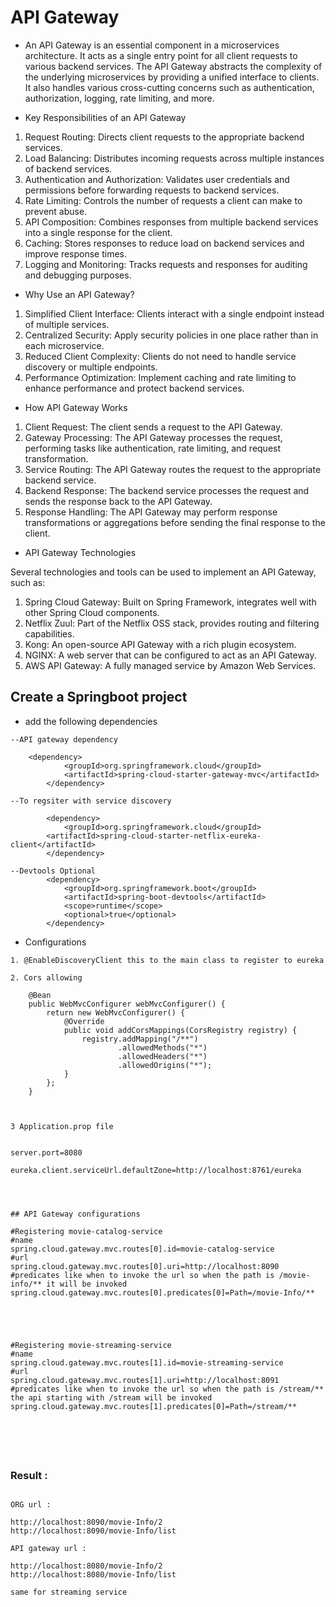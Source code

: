 # API Gateway
- An API Gateway is an essential component in a microservices architecture. It acts as a single entry point for all client requests to various backend services. The API Gateway abstracts the complexity of the underlying microservices by providing a unified interface to clients. It also handles various cross-cutting concerns such as authentication, authorization, logging, rate limiting, and more.


- Key Responsibilities of an API Gateway
 1. Request Routing: Directs client requests to the appropriate backend services.
2. Load Balancing: Distributes incoming requests across multiple instances of backend services.
3. Authentication and Authorization: Validates user credentials and permissions before forwarding requests to backend services.
4. Rate Limiting: Controls the number of requests a client can make to prevent abuse.
5. API Composition: Combines responses from multiple backend services into a single response for the client.
6. Caching: Stores responses to reduce load on backend services and improve response times.
7. Logging and Monitoring: Tracks requests and responses for auditing and debugging purposes.



- Why Use an API Gateway?
1. Simplified Client Interface: Clients interact with a single endpoint instead of multiple services.
2. Centralized Security: Apply security policies in one place rather than in each microservice.
3. Reduced Client Complexity: Clients do not need to handle service discovery or multiple endpoints.
4. Performance Optimization: Implement caching and rate limiting to enhance performance and protect backend services.

- How API Gateway Works
1. Client Request: The client sends a request to the API Gateway.
2. Gateway Processing: The API Gateway processes the request, performing tasks like authentication, rate limiting, and request transformation.
3. Service Routing: The API Gateway routes the request to the appropriate backend service.
4. Backend Response: The backend service processes the request and sends the response back to the API Gateway.
5. Response Handling: The API Gateway may perform response transformations or aggregations before sending the final response to the client.


- API Gateway Technologies

Several technologies and tools can be used to implement an API Gateway, such as:

1. Spring Cloud Gateway: Built on Spring Framework, integrates well with other Spring Cloud components.
2. Netflix Zuul: Part of the Netflix OSS stack, provides routing and filtering capabilities.
3. Kong: An open-source API Gateway with a rich plugin ecosystem.
4. NGINX: A web server that can be configured to act as an API Gateway.
5. AWS API Gateway: A fully managed service by Amazon Web Services.


## Create a Springboot project 

- add the following dependencies 

```
--API gateway dependency 

    <dependency>
			<groupId>org.springframework.cloud</groupId>
			<artifactId>spring-cloud-starter-gateway-mvc</artifactId>
		</dependency>

--To regsiter with service discovery

		<dependency>
			<groupId>org.springframework.cloud</groupId>
		<artifactId>spring-cloud-starter-netflix-eureka-client</artifactId>
		</dependency>

--Devtools Optional
		<dependency>
			<groupId>org.springframework.boot</groupId>
			<artifactId>spring-boot-devtools</artifactId>
			<scope>runtime</scope>
			<optional>true</optional>
		</dependency>

```

- Configurations



```
1. @EnableDiscoveryClient this to the main class to register to eureka

2. Cors allowing

	@Bean
	public WebMvcConfigurer webMvcConfigurer() {
		return new WebMvcConfigurer() {
			@Override
			public void addCorsMappings(CorsRegistry registry) {
				registry.addMapping("/**")
						.allowedMethods("*")
						.allowedHeaders("*")
						.allowedOrigins("*");
			}
		};
	}



3 Application.prop file


server.port=8080

eureka.client.serviceUrl.defaultZone=http://localhost:8761/eureka




## API Gateway configurations

#Registering movie-catalog-service
#name
spring.cloud.gateway.mvc.routes[0].id=movie-catalog-service
#url
spring.cloud.gateway.mvc.routes[0].uri=http://localhost:8090
#predicates like when to invoke the url so when the path is /movie-info/** it will be invoked
spring.cloud.gateway.mvc.routes[0].predicates[0]=Path=/movie-Info/**





#Registering movie-streaming-service
#name
spring.cloud.gateway.mvc.routes[1].id=movie-streaming-service
#url
spring.cloud.gateway.mvc.routes[1].uri=http://localhost:8091
#predicates like when to invoke the url so when the path is /stream/** the api starting with /stream will be invoked
spring.cloud.gateway.mvc.routes[1].predicates[0]=Path=/stream/**






```

###  Result : 



```

ORG url : 

http://localhost:8090/movie-Info/2
http://localhost:8090/movie-Info/list

API gateway url :

http://localhost:8080/movie-Info/2
http://localhost:8080/movie-Info/list

same for streaming service 

```


